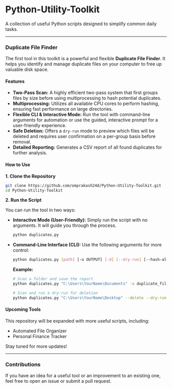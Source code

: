# Python-Utility-Toolkit

A collection of useful Python scripts designed to simplify common daily tasks.

---

### Duplicate File Finder

The first tool in this toolkit is a powerful and flexible **Duplicate File Finder**. It helps you identify and manage duplicate files on your computer to free up valuable disk space.

#### Features

* **Two-Pass Scan:** A highly efficient two-pass system that first groups files by size before using multiprocessing to hash potential duplicates.
* **Multiprocessing:** Utilizes all available CPU cores to perform hashing, ensuring fast performance on large directories.
* **Flexible CLI & Interactive Mode:** Run the tool with command-line arguments for automation or use the guided, interactive prompt for a user-friendly experience.
* **Safe Deletion:** Offers a `dry-run` mode to preview which files will be deleted and requires user confirmation on a per-group basis before removal.
* **Detailed Reporting:** Generates a CSV report of all found duplicates for further analysis.

#### How to Use

**1. Clone the Repository**

```bash
git clone https://github.com/omprakash24d/Python-Utility-Toolkit.git
cd Python-Utility-Toolkit
````

**2. Run the Script**

You can run the tool in two ways:

  * **Interactive Mode (User-Friendly):**
    Simply run the script with no arguments. It will guide you through the process.

    ```bash
    python duplicates.py
    ```

  * **Command-Line Interface (CLI):**
    Use the following arguments for more control:

    ```bash
    python duplicates.py [path] [-o OUTPUT] [-d] [--dry-run] [--hash-algo {md5,sha256}]
    ```

    **Example:**

    ```bash
    # Scan a folder and save the report
    python duplicates.py "C:\Users\YourName\Documents" -o duplicate_files_report.csv

    # Scan and run a dry-run for deletion
    python duplicates.py "C:\Users\YourName\Desktop" --delete --dry-run
    ```

#### Upcoming Tools

This repository will be expanded with more useful scripts, including:

  - Automated File Organizer
  - Personal Finance Tracker

Stay tuned for more updates\!

-----

### Contributions

If you have an idea for a useful tool or an improvement to an existing one, feel free to open an issue or submit a pull request.
